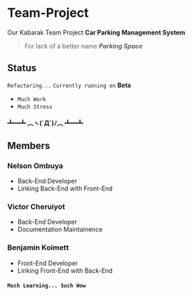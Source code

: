 # Team-Project

Our Kabarak Team Project
**Car Parking Management System**

> For lack of a better name
> **_Parking Space_**

## Status

`Refactoring...`
`Currently running on` **Beta**

-   `Much Work`
-   `Much Stress`

#### ┻━┻ ︵ヽ(`Д´)ﾉ︵ ┻━┻

## Members

### Nelson Ombuya

-   Back-End Developer
-   Linking Back-End with Front-End

### Victor Cheruiyot

-   Back-End Developer
-   Documentation Maintainence

### Benjamin Koimett

-   Front-End Developer
-   Linking Front-End with Back-End

#### `Much Learning... Such Wow`
